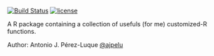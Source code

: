 [![Build Status](https://travis-ci.org/ajpelu/auxiliar.svg?branch=master)](https://travis-ci.org/ajpelu/auxiliar)
[![license](https://img.shields.io/github/license/mashape/apistatus.svg)](https://github.com/ajpelu/auxiliar/blob/master/DESCRIPTION)

A R package containing a collection of usefuls (for me) customized-R functions.


Author: Antonio J. Pérez-Luque [@ajpelu](http://twitter.com/ajpelu)

